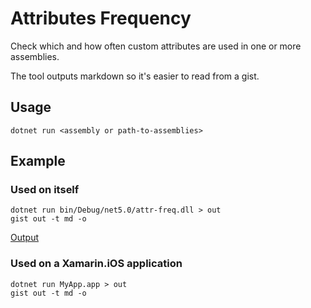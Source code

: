 # Attributes Frequency

Check which and how often custom attributes are used in one or more assemblies.

The tool outputs markdown so it's easier to read from a gist.

## Usage

```shell
dotnet run <assembly or path-to-assemblies>
```

## Example

### Used on itself

```
dotnet run bin/Debug/net5.0/attr-freq.dll > out
gist out -t md -o
```

[Output](https://gist.github.com/spouliot/1efbdf07feaaf5462f1a33a06794890a)

### Used on a Xamarin.iOS application

```shell
dotnet run MyApp.app > out
gist out -t md -o
```
